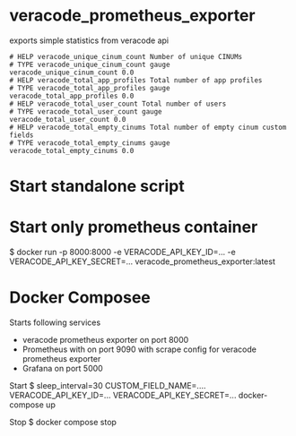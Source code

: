 # veracode_prometheus_exporter
exports simple statistics from veracode api

```
# HELP veracode_unique_cinum_count Number of unique CINUMs
# TYPE veracode_unique_cinum_count gauge
veracode_unique_cinum_count 0.0
# HELP veracode_total_app_profiles Total number of app profiles
# TYPE veracode_total_app_profiles gauge
veracode_total_app_profiles 0.0
# HELP veracode_total_user_count Total number of users
# TYPE veracode_total_user_count gauge
veracode_total_user_count 0.0
# HELP veracode_total_empty_cinums Total number of empty cinum custom fields
# TYPE veracode_total_empty_cinums gauge
veracode_total_empty_cinums 0.0
```


# Start standalone script


# Start only prometheus container

$ docker run -p 8000:8000 -e VERACODE_API_KEY_ID=... -e VERACODE_API_KEY_SECRET=... veracode_prometheus_exporter:latest

# Docker Composee 

Starts following services 
- veracode prometheus exporter on port 8000
- Prometheus with on port 9090 with scrape config for veracode prometheus exporter
- Grafana on port 5000 

Start
$ sleep_interval=30 CUSTOM_FIELD_NAME=.... VERACODE_API_KEY_ID=... VERACODE_API_KEY_SECRET=... docker-compose up 

Stop 
$ docker compose stop
